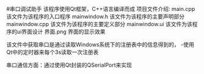 #串口调试助手
该程序使用Qt框架，C++语言编译而成
项目文件介绍:
    main.cpp            该文件为该程序的入口程序
    mainwindow.h        该文件为该程序的主要声明部分
    mainwindow.cpp      该文件为该程序的主要定义部分
    mainwindow.ui       该文件为该程序的ui界面设计
    界面.png            界面的显示效果

该文件中获取串口是通过读取Windows系统下的注册表中的信息得到的，
-使用Qt中的定时器来每个3s读取一次注册表

串口通信方面：通过使用Qt封装的QSerialPort来实现